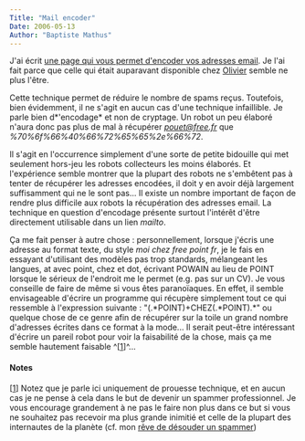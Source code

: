 ```yaml
---
Title: "Mail encoder"
Date: 2006-05-13
Author: "Baptiste Mathus"
---
```




J'ai écrit [une page qui vous permet d'encoder vos adresses
email](http://tests.batmat.net/encodeMail). Je l'ai fait parce que celle
qui était auparavant disponible chez [Olivier](http://www.neokraft.net)
semble ne plus l'être.

Cette technique permet de réduire le nombre de spams reçus. Toutefois,
bien évidemment, il ne s'agit en aucun cas d'une technique infaillible.
Je parle bien d*'encodage* et non de cryptage. Un robot un peu élaboré
n'aura donc pas plus de mal à récupérer *pouet@free.fr* que
*%70%6f%66%40%66%72%65%65%2e%66%72*.

Il s'agit en l'occurrence simplement d'une sorte de petite bidouille qui
met seulement hors-jeu les robots collecteurs les moins élaborés. Et
l'expérience semble montrer que la plupart des robots ne s'embêtent pas
à tenter de récupérer les adresses encodées, il doit y en avoir déjà
largement suffisamment qui ne le sont pas... Il existe un nombre
important de façon de rendre plus difficile aux robots la récupération
des adresses email. La technique en question d'encodage présente surtout
l'intérêt d'être directement utilisable dans un lien *mailto*.

Ça me fait penser à autre chose : personnellement, lorsque j'écris une
adresse au format texte, du style *moi chez free point fr*, je le fais
en essayant d'utilisant des modèles pas trop standards, mélangeant les
langues, at avec point, chez et dot, écrivant POWAIN au lieu de POINT
lorsque le sérieux de l'endroit me le permet (e.g. pas sur un CV). Je
vous conseille de faire de même si vous êtes paranoïaques. En effet, il
semble envisageable d'écrire un programme qui récupère simplement tout
ce qui ressemble à l'expression suivante :
"(.\*POINT)+CHEZ(.\*POINT).\*" ou quelque chose de ce genre afin de
récupérer sur la toile un grand nombre d'adresses écrites dans ce format
à la mode... Il serait peut-être intéressant d'écrire un pareil robot
pour voir la faisabilité de la chose, mais ça me semble hautement
faisable ^[[1](#pnote-221-1)]^...

#### Notes

[[1](#rev-pnote-221-1)] Notez que je parle ici uniquement de prouesse
technique, et en aucun cas je ne pense à cela dans le but de devenir un
spammer professionnel. Je vous encourage grandement à ne pas le faire
non plus dans ce but si vous ne souhaitez pas recevoir ma plus grande
inimitié et celle de la plupart des internautes de la planète (cf. mon
[rêve de désouder un
spammer](http://batmat.net/blog/2006/05/02/219-mise-a-jour-en-cours-ou-a-mort-les-spammeurs))

